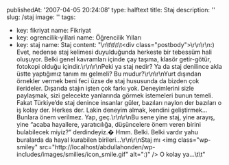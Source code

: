 publishedAt: '2007-04-05 20:24:08'
type: halftext
title: Staj
description: ''
slug: /staj
image: ''
tags:
  - key: fikriyat
    name: Fikriyat
  - key: ogrencilik-yillari
    name: Öğrencilik Yılları
  - key: staj
    name: Staj
content: "\n\t\t\t\t<div class=\"postbody\">\r\n\r\n:) Evet, nedense staj kelimesi duyulduğunda herkeste bir tebessüm hali oluşuyor. Belki genel kavramları içinde çay taşıma, klasör getir-götür, fotokopi olduğu içindir.\r\n\r\nPeki ya staj nedir? Ya da staj denilince akla üstte yaptığımız tanım mı gelmeli? Bu mudur?\r\n\r\nYurt dışından örnekler vermek beni feci üzse de staj hususunda da bizden çok ilerideler. Dışarıda stajın işten çok farkı yok. Deneyimlerini sizle paylaşmak, sizi gelecekte yanlarında görmek istemeleri bunun temeli. Fakat Türkiye’de staj denince insanlar güler, bazıları naylon der bazıları o iş kolay der. Herkes der. Lakin deneyim almak, kendini geliştirmek… Bunlara önem verilmez. Yap, geç.\r\n\r\nBu sene yine staj, yine arayış, yine “acaba hayallere, yaratıcılığa, düşüncelere önem veren birini bulabilecek miyiz?” derdindeyiz.� Hmm. Belki. Belki vardır yahu buralarda da hayal kurabilen birileri…\r\n\r\nStaj mı <img class=\"wp-smiley\" src=\"http://localhost/abdullahonden/wp-includes/images/smilies/icon_smile.gif\" alt=\":)\" /> O kolay ya…</div>\t\t"
